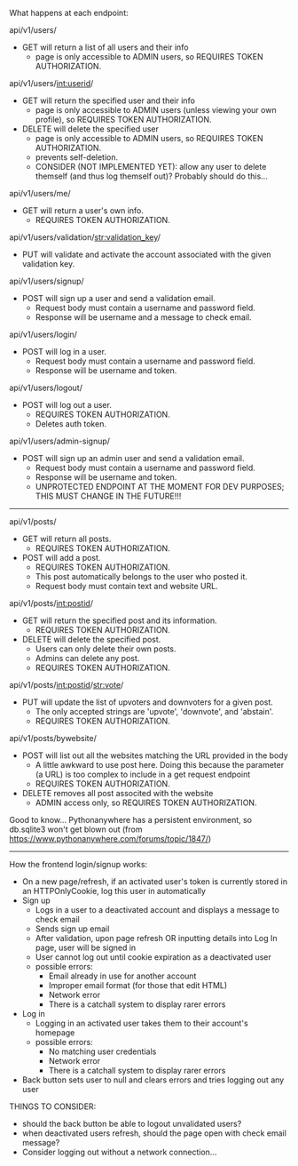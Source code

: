What happens at each endpoint:

api/v1/users/
- GET will return a list of all users and their info 
    - page is only accessible to ADMIN users, so REQUIRES TOKEN AUTHORIZATION.

api/v1/users/<int:userid>/
- GET will return the specified user and their info 
    - page is only accessible to ADMIN users (unless viewing your own profile), so REQUIRES TOKEN AUTHORIZATION.
- DELETE will delete the specified user 
    - page is only accessible to ADMIN users, so REQUIRES TOKEN AUTHORIZATION.
    - prevents self-deletion.
    - CONSIDER (NOT IMPLEMENTED YET): allow any user to delete themself (and thus log themself out)? Probably should do this...

api/v1/users/me/
- GET will return a user's own info.
    - REQUIRES TOKEN AUTHORIZATION. 

api/v1/users/validation/<str:validation_key>/
- PUT will validate and activate the account associated with the given validation key.

api/v1/users/signup/
- POST will sign up a user and send a validation email. 
    - Request body must contain a username and password field. 
    - Response will be username and a message to check email.

api/v1/users/login/
- POST will log in a user. 
    - Request body must contain a username and password field. 
    - Response will be username and token.

api/v1/users/logout/
- POST will log out a user. 
    - REQUIRES TOKEN AUTHORIZATION. 
    - Deletes auth token.

api/v1/users/admin-signup/
- POST will sign up an admin user and send a validation email. 
    - Request body must contain a username and password field. 
    - Response will be username and token.
    - UNPROTECTED ENDPOINT AT THE MOMENT FOR DEV PURPOSES; THIS MUST CHANGE IN THE FUTURE!!!

-----------------------------------------------------------------------

api/v1/posts/
- GET will return all posts.
    - REQUIRES TOKEN AUTHORIZATION.
- POST will add a post.
    - REQUIRES TOKEN AUTHORIZATION.
    - This post automatically belongs to the user who posted it.
    - Request body must contain text and website URL.

api/v1/posts/<int:postid>/
- GET will return the specified post and its information.
    - REQUIRES TOKEN AUTHORIZATION.
- DELETE will delete the specified post.
    - Users can only delete their own posts.
    - Admins can delete any post.
    - REQUIRES TOKEN AUTHORIZATION.

api/v1/posts/<int:postid>/<str:vote>/
- PUT will update the list of upvoters and downvoters for a given post.
    - The only accepted strings are 'upvote', 'downvote', and 'abstain'.
    - REQUIRES TOKEN AUTHORIZATION.

api/v1/posts/bywebsite/
- POST will list out all the websites matching the URL provided in the body
    - A little awkward to use post here. Doing this because the parameter (a URL) is too complex to include in a get request endpoint
    - REQUIRES TOKEN AUTHORIZATION.
- DELETE removes all post associted with the website
    - ADMIN access only, so REQUIRES TOKEN AUTHORIZATION.



Good to know...
Pythonanywhere has a persistent environment, so db.sqlite3 won't get blown out
(from https://www.pythonanywhere.com/forums/topic/1847/)


------------------------------------------------------------------------------

How the frontend login/signup works:
- On a new page/refresh, if an activated user's token is currently stored in an HTTPOnlyCookie, log this user in automatically
- Sign up 
    - Logs in a user to a deactivated account and displays a message to check email
    - Sends sign up email
    - After validation, upon page refresh OR inputting details into Log In page, user will be signed in
    - User cannot log out until cookie expiration as a deactivated user
    - possible errors:
        - Email already in use for another account
        - Improper email format (for those that edit HTML)
        - Network error
        - There is a catchall system to display rarer errors
- Log in
    - Logging in an activated user takes them to their account's homepage
    - possible errors:
        - No matching user credentials
        - Network error
        - There is a catchall system to display rarer errors 
- Back button sets user to null and clears errors and tries logging out any user


THINGS TO CONSIDER:
- should the back button be able to logout unvalidated users? 
- when deactivated users refresh, should the page open with check email message?
- Consider logging out without a network connection...

